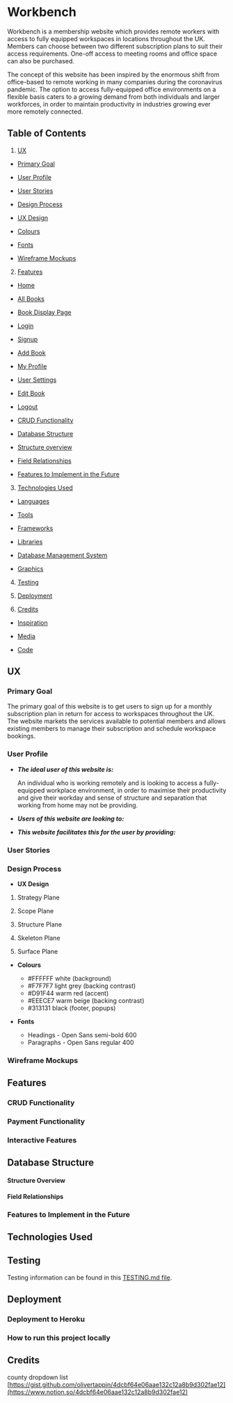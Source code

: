 # Workbench

Workbench is a membership website which provides remote workers with access to fully equipped workspaces in locations throughout the UK. Members can choose between two different subscription plans to suit their access requirements. One-off access to meeting rooms and office space can also be purchased.

The concept of this website has been inspired by the enormous shift from office-based to remote working in many companies during the coronavirus pandemic. The option to access fully-equipped office environments on a flexible basis caters to a growing demand from both individuals and larger workforces, in order to maintain productivity in industries growing ever more remotely connected.

## Table of Contents

1. [UX](#ux)

* [Primary Goal](#primary-goal)

* [User Profile](#user-profile)

* [User Stories](#user-stories)

* [Design Process](#design-process)

* [UX Design](#ux-design)

* [Colours](#colours)

* [Fonts](#fonts)

* [Wireframe Mockups](#wireframe-mockups)

2. [Features](#features)

* [Home](#home)

* [All Books](#all-books)

* [Book Display Page](#book-display-page)

* [Login](#login)

* [Signup](#signup)

* [Add Book](#add-book)

* [My Profile](#my-profile)

* [User Settings](#user-settings)

* [Edit Book](#edit-book)

* [Logout](#logout)

* [CRUD Functionality](#crud-functionality)

* [Database Structure](#database-structure)

* [Structure overview](#structure-overview)

* [Field Relationships](#field-relationships)

* [Features to Implement in the Future](#features-to-implement-in-the-future)

3. [Technologies Used](#technologies-used)

* [Languages](#languages)

* [Tools](#tools)

* [Frameworks](#frameworks)

* [Libraries](#libraries)

* [Database Management System](#database-management-system)

* [Graphics](#graphics)

4. [Testing](#testing)

5. [Deployment](#deployment)

6. [Credits](#credits)

* [Inspiration](#inspiration)

* [Media](#media)

* [Code](#code)

## UX

### Primary Goal

The primary goal of this website is to get users to sign up for a monthly subscription plan in return for access to workspaces throughout the UK. The website markets the services available to potential members and allows existing members to manage their subscription and schedule workspace bookings.

### User Profile

- ***The ideal user of this website is:***

    An individual who is working remotely and is looking to access a fully-equipped workplace environment, in order to maximise their productivity and give their workday and sense of structure and separation that working from home may not be providing.

- ***Users of this website are looking to:***
- ***This website facilitates this for the user by providing:***

### User Stories

### Design Process

- **UX Design**

1. Strategy Plane

2. Scope Plane

3. Structure Plane

4. Skeleton Plane

5. Surface Plane

- **Colours**
    - #FFFFFF white (background)
    - #F7F7F7 light grey (backing contrast)
    - #D91F44 warm red (accent)
    - #EEECE7 warm beige (backing contrast)
    - #313131 black (footer, popups)
    
- **Fonts**
    - Headings - Open Sans semi-bold 600
    - Paragraphs - Open Sans regular 400

### Wireframe Mockups

## Features

### CRUD Functionality

### Payment Functionality

### Interactive Features

## Database Structure

#### Structure Overview

#### Field Relationships

### Features to Implement in the Future

## Technologies Used

## Testing

Testing information can be found in this [TESTING.md file](TESTING.md).

## Deployment

### Deployment to Heroku

### How to run this project locally

## Credits

county dropdown list [https://gist.github.com/olivertappin/4dcbf64e06aae132c12a8b9d302fae12](https://www.notion.so/4dcbf64e06aae132c12a8b9d302fae12)
